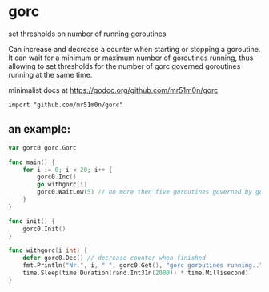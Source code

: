 # gorc
set thresholds on number of running goroutines

Can increase and decrease a counter when starting or stopping a goroutine. It can wait for a minimum or maximum number of goroutines running, thus allowing to set thresholds for the number of gorc governed goroutines running at the same time.

minimalist docs at https://godoc.org/github.com/mr51m0n/gorc


`import "github.com/mr51m0n/gorc"`

## an example:

```Go
var gorc0 gorc.Gorc

func main() {
	for i := 0; i < 20; i++ {
		gorc0.Inc()
		go withgorc(i)
		gorc0.WaitLow(5) // no more then five goroutines governed by gorc0 are allowed at the same time
	}
}

func init() {
	gorc0.Init()
}

func withgorc(i int) {
	defer gorc0.Dec() // decrease counter when finished
	fmt.Println("Nr.", i, " ", gorc0.Get(), "gorc goroutines running..")
	time.Sleep(time.Duration(rand.Int31n(2000)) * time.Millisecond)
}
```
